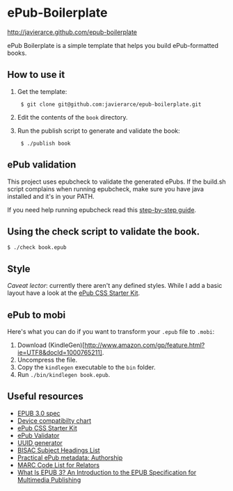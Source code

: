 ePub-Boilerplate
================

http://javierarce.github.com/epub-boilerplate

ePub Boilerplate is a simple template that helps you build ePub-formatted books.

## How to use it

1. Get the template:

        $ git clone git@github.com:javierarce/epub-boilerplate.git

2. Edit the contents of the ``book`` directory.

3. Run the publish script to generate and validate the book:

        $ ./publish book

## ePub validation

This project uses epubcheck to validate the generated ePubs. If the build.sh script complains when running epubcheck, make sure you have java installed and it's in your PATH.

If you need help running epubcheck read this <a href="http://blog.threepress.org/2010/12/16/running-epubcheck-on-your-computer/">step-by-step guide</a>.

## Using the check script to validate the book.

    $ ./check book.epub
    
## Style

*Caveat lector*: currently there aren't any defined styles. While I add a basic layout have a look at the <a href="https://github.com/mattharrison/epub-css-starter-kit">ePub CSS Starter Kit</a>.

## ePub to mobi

Here's what you can do if you want to transform your ``.epub`` file to ``.mobi``:

1. Download (KindleGen)[http://www.amazon.com/gp/feature.html?ie=UTF8&docId=1000765211].
2. Uncompress the file.
3. Copy the ``kindlegen`` executable to the ``bin`` folder.
4. Run ``./bin/kindlegen book.epub``.

## Useful resources
      
* [EPUB 3.0 spec](http://idpf.org/epub/30)
* [Device compatibilty chart](http://wiki.mobileread.com/wiki/Device_Compatibility)
* [ePub CSS Starter Kit](https://github.com/mattharrison/epub-css-starter-kit)
* [ePub Validator](http://code.google.com/p/epubcheck)
* [UUID generator](http://www.famkruithof.net/uuid/uuidgen)
* [BISAC Subject Headings List](http://www.bisg.org/what-we-do-0-136-bisac-subject-headings-list-major-subjects.php)
* [Practical ePub metadata: Authorship](http://blog.threepress.org/2009/11/27/practical-epub-metadata-authorship/)
* [MARC Code List for Relators](http://www.loc.gov/marc/relators)
* [What Is EPUB 3? An Introduction to the EPUB Specification for Multimedia Publishing](http://shop.oreilly.com/product/0636920022442.do)
